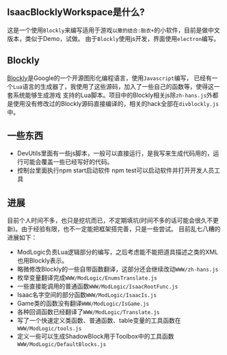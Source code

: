 ## IsaacBlocklyWorkspace是什么?

这是一个使用`Blockly`来编写适用于游戏`以撒的结合:胎衣+`的小软件，目前是做中文版本，类似于Demo，试做。
由于`Blockly`使用js开发，界面使用`electron`编写。

## Blockly

[Blockly](https://developers.google.com/blockly/)是Google的一个开源图形化编程语言，使用`Javascript`编写，
已经有一个`Lua`语言的生成器了，我使用了这些源码，加入了一些自己的函数等，使得这一套系统能够生成游戏
支持的Lua脚本。项目中的Blockly相关js除`zh-hans.js`外都是使用没有修改过的Blockly源码直接编译的，相关的hack全部在`divblockly.js`中。

## 一些东西

* DevUtils里面有一些js脚本，一般可以直接运行，是我写来生成代码用的，运行可能会覆盖一些已经写好的代码。
* 控制台里面执行npm start启动软件 npm test可以启动软件并打开开发人员工具

## 进展

目前个人时间不多，也只是挖坑而已，不定期填坑(时间不多的话可能会很久不更新)。由于经验有限，也不一定能把框架搭完善，只是一些尝试。
目前乱七八糟的进展如下：

* ModLogic负责Lua逻辑部分的编写，之后考虑能不能把道具描述之类的XML也用Blockly表示。
* 略微修改Blockly的一些自带函数翻译，这部分还会继续改动`WWW/zh-hans.js`
* 枚举变量翻译完成`WWW/ModLogic/EnumsTranslate.js`
* 一些直接能调用的普通函数`WWW/ModLogic/IsaacRootFunc.js`
* Isaac名字空间的部分函数`WWW/ModLogic/IsaacIs.js`
* Game类的函数没有翻译`WWW/ModLogic/IsGame.js`
* 各种回调函数已经翻译了`WWW/ModLogic/Translate.js`
* 写了一个快速定义类函数、普通函数、table变量的工具函数在`WWW/ModLogic/tools.js`
* 定义一些可以生成ShadowBlock用于Toolbox中的工具函数`WWW/ModLogic/DefaultBlocks.js`
